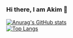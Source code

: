 ### Hi there, I am Akim 👋

[![Anurag's GitHub stats](https://github-readme-stats.vercel.app/api?username=MycroftBrooks)](https://github.com/anuraghazra/github-readme-stats)\
[![Top Langs](https://github-readme-stats.vercel.app/api/top-langs/?username=MycroftBrooks&layout=compact)](https://github.com/MycroftBrooks/MycroftBrooks)
